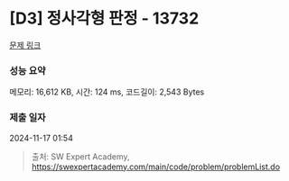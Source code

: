 # [D3] 정사각형 판정 - 13732 

[문제 링크](https://swexpertacademy.com/main/code/problem/problemDetail.do?contestProbId=AX8BAN1qTwoDFARO) 

### 성능 요약

메모리: 16,612 KB, 시간: 124 ms, 코드길이: 2,543 Bytes

### 제출 일자

2024-11-17 01:54



> 출처: SW Expert Academy, https://swexpertacademy.com/main/code/problem/problemList.do